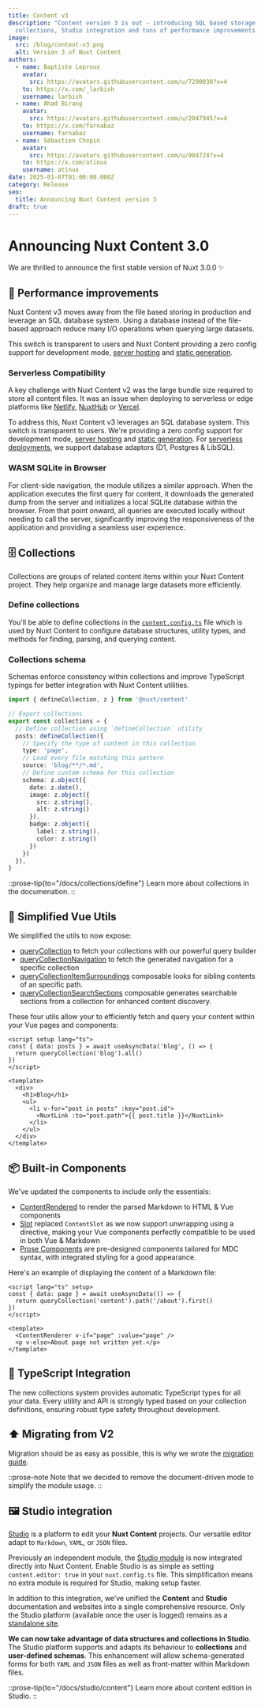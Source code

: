```yaml
---
title: Content v3
description: "Content version 3 is out - introducing SQL based storage,
  collections, Studio integration and tons of performance improvements. "
image:
  src: /blog/content-v3.png
  alt: Version 3 of Nuxt Content
authors:
  - name: Baptiste Leproux
    avatar:
      src: https://avatars.githubusercontent.com/u/7290030?v=4
    to: https://x.com/_larbish
    username: larbish
  - name: Ahad Birang
    avatar:
      src: https://avatars.githubusercontent.com/u/2047945?v=4
    to: https://x.com/farnabaz
    username: farnabaz
  - name: Sébastien Chopin
    avatar:
      src: https://avatars.githubusercontent.com/u/904724?v=4
    to: https://x.com/atinux
    username: atinux
date: 2025-01-07T01:00:00.000Z
category: Release
seo:
  title: Announcing Nuxt Content version 3
draft: true
---
```


# **Announcing Nuxt Content 3.0**

We are thrilled to announce the first stable version of Nuxt 3.0.0 ✨

## 🚀 Performance improvements

Nuxt Content v3 moves away from the file based storing in production and leverage an SQL database system. Using a database instead of the file-based approach reduce many I/O operations when querying large datasets.

This switch is transparent to users and Nuxt Content providing a zero config support for development mode, [server hosting](/docs/deploy/server) and [static generation](/docs/deploy/static).

### Serverless Compatibility

A key challenge with Nuxt Content v2 was the large bundle size required to store all content files. It was an issue when deploying to serverless or edge platforms like [Netlify](https://netlify.com), [NuxtHub](https://hub.nuxt.com) or [Vercel](https://vercel.com).

To address this, Nuxt Content v3 leverages an SQL database system. This switch is transparent to users. We're providing a zero config support for development mode, [server hosting](/docs/deploy/server) and [static generation](/docs/deploy/static). For [serverless deployments](/docs/deploy/serverless), we support database adaptors (D1, Postgres & LibSQL).

### WASM SQLite in Browser

For client-side navigation, the module utilizes a similar approach. When the application executes the first query for content, it downloads the generated dump from the server and initializes a local SQLite database within the browser. From that point onward, all queries are executed locally without needing to call the server, significantly improving the responsiveness of the application and providing a seamless user experience.

## 🗄️ Collections

Collections are groups of related content items within your Nuxt Content project. They help organize and manage large datasets more efficiently.

### **Define collections**

You'll be able to define collections in the [`content.config.ts`](/docs/getting-started/configuration) file which is used by Nuxt Content to configure database structures, utility types, and methods for finding, parsing, and querying content.

### **Collections schema**

Schemas enforce consistency within collections and improve TypeScript typings for better integration with Nuxt Content utilities.

```ts [content.config.ts]
import { defineCollection, z } from '@nuxt/content'

// Export collections
export const collections = {
  // Define collection using `defineCollection` utility
  posts: defineCollection({
    // Specify the type of content in this collection
    type: 'page',
    // Load every file matching this pattern
    source: 'blog/**/*.md',
    // Define custom schema for this collection
    schema: z.object({
      date: z.date(),
      image: z.object({
        src: z.string(),
        alt: z.string()
      }),
      badge: z.object({
        label: z.string(),
        color: z.string()
      })
    })
  }),
}
```

::prose-tip{to="/docs/collections/define"}
Learn more about collections in the documenation.
::

## 🔧 Simplified Vue Utils

We simplified the utils to now expose:

- [queryCollection](/docs/utils/query-collection) to fetch your collections with our powerful query builder
- [queryCollectionNavigation](/docs/utils/query-collection-navigation) to fetch the generated navigation for a specific collection
- [queryCollectionItemSurroundings](/docs/utils/query-collection-item-surroundings) composable looks for sibling contents of an specific path.
- [queryCollectionSearchSections](/docs/utils/query-collection-search-sections) composable generates searchable sections from a collection for enhanced content discovery.

These four utils allow your to efficiently fetch and query your content within your Vue pages and components:

```vue [pages/blog.vue]
<script setup lang="ts">
const { data: posts } = await useAsyncData('blog', () => {
  return queryCollection('blog').all()
})
</script>

<template>
  <div>
    <h1>Blog</h1>
    <ul>
      <li v-for="post in posts" :key="post.id">
        <NuxtLink :to="post.path">{{ post.title }}</NuxtLink>
      </li>
    </ul>
  </div>
</template>
```

## 📦 Built-in Components

We've updated the components to include only the essentials:

- [ContentRendered](/docs/components/content-renderer) to render the parsed Markdown to HTML & Vue components
- [Slot](/docs/components/slot) replaced `ContentSlot` as we now support unwrapping using a directive, making your Vue components perfectly compatible to be used in both Vue & Markdown
- [Prose Components](/docs/components/prose) are pre-designed components tailored for MDC syntax, with integrated styling for a good appearance.

Here's an example of displaying the content of a Markdown file:

```vue [pages/about.vue]
<script lang="ts" setup>
const { data: page } = await useAsyncData(() => {
  return queryCollection('content').path('/about').first()
})
</script>

<template>
  <ContentRenderer v-if="page" :value="page" />
  <p v-else>About page not written yet.</p>
</template>
```

## 🔷 TypeScript Integration

The new collections system provides automatic TypeScript types for all your data. Every utility and API is strongly typed based on your collection definitions, ensuring robust type safety throughout development.

## ⬆️ Migrating from V2

Migration should be as easy as possible, this is why we wrote the [migration guide](/docs/getting-started/migration).

::prose-note
Note that we decided to remove the document-driven mode to simplify the module usage.
::

## 🖼️ Studio integration

[Studio](https://studio.content.nuxt.com) is a platform to edit your **Nuxt Content** projects. Our versatile editor adapt to `Markdown`, `YAML`, or `JSON` files.

Previously an independent module, the [Studio module](https://github.com/nuxtlabs/studio-module) is now integrated directly into Nuxt Content. Enable Studio is as simple as setting `content.editor: true` in your `nuxt.config.ts` file. This simplification means no extra module is required for Studio, making setup faster.

In addition to this integration, we’ve unified the **Content** and **Studio** documentation and websites into a single comprehensive resource. Only the Studio platform (available once the user is logged) remains as a [standalone site](https://studio.content.nuxt.com).

**We can now take advantage of data structures and collections in Studio**. The Studio platform supports and adapts its behaviour to **collections** and **user-defined schemas**. This enhancement will allow schema-generated forms for both `YAML` and `JSON` files as well as front-matter within Markdown files.

::prose-tip{to="/docs/studio/content"}
Learn more about content edition in Studio.
::
